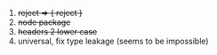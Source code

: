 1. <del>reject => { reject }</del>
2. <del>node package</del>
3. <del>headers 2 lower case</del>
4. universal, fix type leakage (seems to be impossible)
